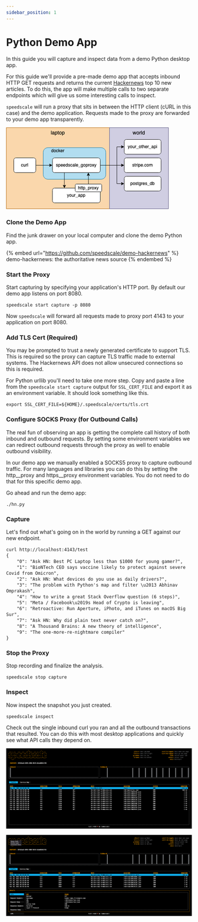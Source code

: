 ```yaml
---
sidebar_position: 1
---
```

# Python Demo App

In this guide you will capture and inspect data from a demo Python desktop
app.

For this guide we'll provide a pre-made demo app that accepts inbound HTTP GET requests and returns the current [Hackernews](https://news.ycombinator.com/newest) top 10 new articles. To do this, the app will make multiple calls to two separate endpoints which will give us some interesting calls to inspect.

`speedscale` will run a proxy that sits in between the HTTP client (cURL in this case) and the demo application.  Requests made to the proxy are forwarded to your demo app transparently.

![](./proxy-socks.drawio.png)

### Clone the Demo App

Find the junk drawer on your local computer and clone the demo Python app.

{% embed url="https://github.com/speedscale/demo-hackernews" %}
demo-hackernews: the authoritative news source
{% endembed %}

### Start the Proxy

Start capturing by specifying your application's HTTP port.  By default our demo app listens on port 8080.

```
speedscale start capture -p 8080
```

Now `speedscale` will forward all requests made to proxy port 4143 to your application on port 8080.

### Add TLS Cert (Required)

You may be prompted to trust a newly generated certificate to support TLS.  This is required so the proxy can capture TLS traffic made to external systems.  The Hackernews API does not allow unsecured connections so this is required.

For Python urllib you'll need to take one more step. Copy and paste a line from the `speedscale start capture` output for `SSL_CERT_FILE` and export it as an environment variable. It should look something like this.

```
export SSL_CERT_FILE=${HOME}/.speedscale/certs/tls.crt
```

### Configure SOCKS Proxy (for Outbound Calls)

The real fun of observing an app is getting the complete call history of both inbound and outbound requests. By setting some environment variables we can redirect outbound requests through the proxy as well to enable outbound visibility.

In our demo app we manually enabled a SOCKS5 proxy to capture outbound traffic. For many languages and libraries you can do this by setting the http\__proxy and https\__proxy environment variables. You do not need to do that for this specific demo app.

Go ahead and run the demo app:

```
./hn.py
```

### Capture

Let's find out what's going on in the world by running a GET against our new endpoint.

```
curl http://localhost:4143/test
{
    "0": "Ask HN: Best PC Laptop less than $1000 for young gamer?",
    "1": "BioNTech CEO says vaccine likely to protect against severe Covid from Omicron",
    "2": "Ask HN: What devices do you use as daily drivers?",
    "3": "The problem with Python's map and filter \u2013 Abhinav Omprakash",
    "4": "How to write a great Stack Overflow question (6 steps)",
    "5": "Meta / Facebook\u2019s Head of Crypto is leaving",
    "6": "Retroactive: Run Aperture, iPhoto, and iTunes on macOS Big Sur",
    "7": "Ask HN: Why did plain text never catch on?",
    "8": "A Thousand Brains: A new theory of intelligence",
    "9": "The one-more-re-nightmare compiler"
}
```

### Stop the Proxy

Stop recording and finalize the analysis.

```
speedscale stop capture
```

### Inspect

Now inspect the snapshot you just created.

```
speedscale inspect
```

Check out the single inbound curl you ran and all the outbound transactions that resulted. You can do this with most desktop applications and quickly see what API calls they depend on.

![Captured inbound and outbound API calls](./image(8).png)

![View the details of a specific outbound transaction](./image(7).png)
